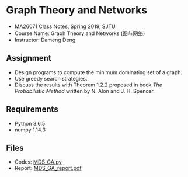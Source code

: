 # Graph Theory and Networks
- MA26071 Class Notes, Spring 2019, SJTU
- Course Name: Graph Theory and Networks (图与网络)
- Instructor: Dameng Deng

## Assignment
- Design programs to compute the minimum dominating set of a graph.
- Use greedy search strategies.
- Discuss the results with Theorem 1.2.2 proposed in book *The Probabilistic Method* written by  N. Alon and J. H. Spencer.
## Requirements
- Python 3.6.5
- numpy 1.14.3
## Files
- Codes: [MDS_GA.py](./MDS_GA.py)
- Report: [MDS_GA_report.pdf](./MDS_GA_report.pdf)
